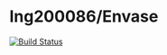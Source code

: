 # Ing200086/Envase

[![Build Status](https://travis-ci.com/ing200086/Envase.svg?branch=master)](https://travis-ci.com/ing200086/Envase)




